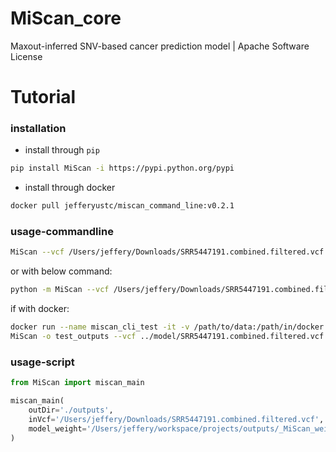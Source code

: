 # MiScan_core

Maxout-inferred SNV-based cancer prediction model | Apache Software License

# Tutorial

### installation

- install through `pip`

```bash
pip install MiScan -i https://pypi.python.org/pypi
```

- install through docker

```bash
docker pull jefferyustc/miscan_command_line:v0.2.1
```



### usage-commandline



```bash
MiScan --vcf /Users/jeffery/Downloads/SRR5447191.combined.filtered.vcf -o outputs --weight /Users/jeffery/workspace/projects/outputs/_MiScan_weights.hdf5
```

or with below command:

```bash
python -m MiScan --vcf /Users/jeffery/Downloads/SRR5447191.combined.filtered.vcf -o outputs --weight /Users/jeffery/workspace/projects/outputs/_MiScan_weights.hdf5
```

if with docker:

```bash
docker run --name miscan_cli_test -it -v /path/to/data:/path/in/docker 9fd
MiScan -o test_outputs --vcf ../model/SRR5447191.combined.filtered.vcf --weight ../model/_MiScan_weights.hdf5
```



### usage-script



```python
from MiScan import miscan_main

miscan_main(
    outDir='./outputs',
    inVcf='/Users/jeffery/Downloads/SRR5447191.combined.filtered.vcf',
    model_weight='/Users/jeffery/workspace/projects/outputs/_MiScan_weights.hdf5'
)
```

